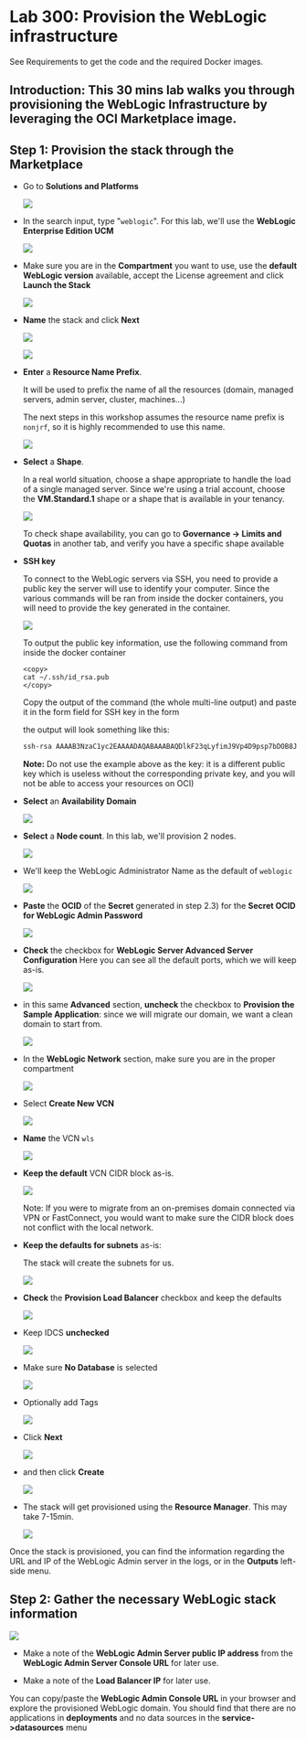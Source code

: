 # Lab 300: Provision the WebLogic infrastructure

See Requirements to get the code and the required Docker images.

## Introduction: This 30 mins lab walks you through provisioning the WebLogic Infrastructure by leveraging the OCI Marketplace image. 

## **Step 1:** Provision the stack through the Marketplace

- Go to **Solutions and Platforms** 

  ![](./images/provision-1.png)

- In the search input, type "`weblogic`". For this lab, we'll use the **WebLogic Enterprise Edition UCM**

   ![](./images/provision-2.png)

- Make sure you are in the **Compartment** you want to use, use the **default WebLogic version** available, accept the License agreement and click **Launch the Stack**

   ![](./images/provision-3.png)

- **Name** the stack and click **Next**

   ![](./images/provision-4.png)

   ![](./images/provision-5.png)

- **Enter** a **Resource Name Prefix**.

  It will be used to prefix the name of all the resources (domain, managed servers, admin server, cluster, machines...)

  The next steps in this workshop assumes the resource name prefix is `nonjrf`, so it is highly recommended to use this name.

  ![](./images/provision-6-prefix.png)

- **Select** a **Shape**.

   In a real world situation, choose a shape appropriate to handle the load of a single managed server. Since we're using a trial account, choose the **VM.Standard.1** shape or a shape that is available in your tenancy.

  ![](./images/provision-7-shape.png)

   To check shape availability, you can go to **Governance -> Limits and Quotas** in another tab, and verify you have a specific shape available

- **SSH key**

   To connect to the WebLogic servers via SSH, you need to provide a public key the server will use to identify your computer. Since the various commands will be ran from inside the docker containers, you will need to provide the key generated in the container.

  ![](./images/provision-8-sshkey.png)

   To output the public key information, use the following command from inside the docker container
   ```
   <copy>
   cat ~/.ssh/id_rsa.pub
   </copy>
   ```
   Copy the output of the command (the whole multi-line output) and paste it in the form field for SSH key in the form

   the output will look something like this:

   ```bash
   ssh-rsa AAAAB3NzaC1yc2EAAAADAQABAAABAQDlkF23qLyfimJ9Vp4D9psp7bDOB8JvtY/pfYzFxIA2E4v6or+XhvMW5RDhX9Ba54zQNNDLvwUhStdXKkiMXJtEQJarFn45pGy/lyUQKFJolAdHBrXJsg5XWn4DxCFeQUQe1szVfmwDLAktAS14r5g76h3CcA8Kk/cNVqevxVChyejuuOdtAMoriIC8uKV+535qPs/GMiu0zR9aW4w1VodL5eHnXjqdgp8Fr21dVUVQ6of+s/ws0zlQUwghrNguDUqlggzG2mpLBHExypxCrJYmsb05uYjjqVlC3YCatj4nJTIHKLCFiYVY/b8AFkqwXV9EYlja5bjTmunM847dcR8H oracle@ad753161734c
   ```
   **Note:** Do not use the example above as the key: it is a different public key which is useless without the corresponding private key, and you will not be able to access your resources on OCI)

- **Select** an **Availability Domain**

  ![](./images/provision-9-ad.png)

- **Select** a **Node count**. In this lab, we'll provision 2 nodes.

  ![](./images/provision-10-nodes.png)

- We'll keep the WebLogic Administrator Name as the default of `weblogic`

  ![](./images/provision-11-admin-name.png)

- **Paste** the **OCID** of the **Secret** generated in step 2.3) for the **Secret OCID for WebLogic Admin Password**

  ![](./images/provision-12-secret.png)

- **Check** the checkbox for **WebLogic Server Advanced Server Configuration**
   Here you can see all the default ports, which we will keep as-is.

  ![](./images/provision-13-advanced.png)

- in this same **Advanced** section, **uncheck** the checkbox to **Provision the Sample Application**: since we will migrate our domain, we want a clean domain to start from.

  ![](./images/provision-14-no-app.png)

- In the **WebLogic Network** section, make sure you are in the proper compartment

  ![](./images/provision-15-net.png)

- Select **Create New VCN**

  ![](./images/provision-16-create-vcn.png)

- **Name** the VCN `wls`

  ![](./images/provision-17-vcn-name.png)

- **Keep the default** VCN CIDR block as-is.
   
  ![](./images/provision-18-vcn-cidr.png)

   Note: If you were to migrate from an on-premises domain connected via VPN or FastConnect, you would want to make sure the CIDR block does not conflict with the local network.

- **Keep the defaults for subnets** as-is: 

   The stack will create the subnets for us.

  ![](./images/provision-19-subnets.png)

- **Check** the **Provision Load Balancer** checkbox and keep the defaults

  ![](./images/provision-20-lb.png)

- Keep IDCS **unchecked**

  ![](./images/provision-21-idcs.png)

- Make sure **No Database** is selected

  ![](./images/provision-22-nodb.png)

- Optionally add Tags

  ![](./images/provision-23-tags.png)

- Click **Next**

  ![](./images/provision-24.png)

- and then click **Create**

  ![](./images/provision-25.png)

- The stack will get provisioned using the **Resource Manager**. This may take 7-15min.

  ![](./images/provision-26.png)


Once the stack is provisioned, you can find the information regarding the URL and IP of the WebLogic Admin server in the logs, or in the **Outputs** left-side menu. 

## **Step 2:** Gather the necessary WebLogic stack information

  ![](./images/provision-27.png)

- Make a note of the **WebLogic Admin Server public IP address** from the **WebLogic Admin Server Console URL** for later use.

- Make a note of the **Load Balancer IP** for later use.

You can copy/paste the **WebLogic Admin Console URL** in your browser and explore the provisioned WebLogic domain. You should find that there are no applications in **deployments** and no data sources in the **service->datasources** menu
